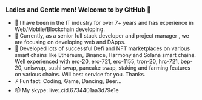 ### Ladies and Gentle men! Welcome to by GitHub 👋

- 🔭 I have been in the IT industry for over 7+ years and has experience in Web/Mobile/Blockchain developing. 
- 🌱 Currently, as a senior full stack developer and project manager , we are focusing on developing web and DApps. 
- 👯 Developed lots of successful Defi and NFT marketplaces on various smart chains like Ethereum, Binance, Harmony and Solana smart chains. 
      Well experienced with erc-20, erc-721, erc-1155, tron-20, hrc-721, bep-20, uniswap, sushi swap, pancake swap, staking and farming features on various chains. 
      Will best service for you.
      Thanks.
- ⚡ Fun fact: Coding, Game, Dancing, Beer...
- 📫 My skype: live:.cid.6734401aa3d79e1e
